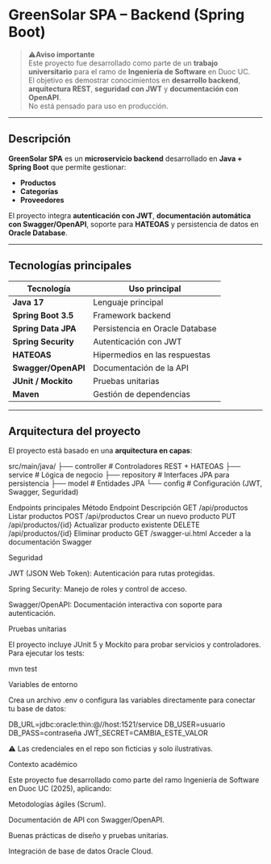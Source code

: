 # GreenSolar SPA – Backend (Spring Boot)

> ⚠**Aviso importante**  
> Este proyecto fue desarrollado como parte de un **trabajo universitario** para el ramo de **Ingeniería de Software** en Duoc UC.  
> El objetivo es demostrar conocimientos en **desarrollo backend**, **arquitectura REST**, **seguridad con JWT** y **documentación con OpenAPI**.  
> No está pensado para uso en producción.

---

## Descripción

**GreenSolar SPA** es un **microservicio backend** desarrollado en **Java + Spring Boot** que permite gestionar:
- **Productos**
- **Categorías**
- **Proveedores**

El proyecto integra **autenticación con JWT**, **documentación automática con Swagger/OpenAPI**, soporte para **HATEOAS** y persistencia de datos en **Oracle Database**.

---

## Tecnologías principales

| Tecnología          | Uso principal                     |
|---------------------|----------------------------------|
| **Java 17**         | Lenguaje principal               |
| **Spring Boot 3.5** | Framework backend                |
| **Spring Data JPA** | Persistencia en Oracle Database  |
| **Spring Security** | Autenticación con JWT            |
| **HATEOAS**         | Hipermedios en las respuestas    |
| **Swagger/OpenAPI** | Documentación de la API          |
| **JUnit / Mockito** | Pruebas unitarias                |
| **Maven**           | Gestión de dependencias          |

---

## Arquitectura del proyecto

El proyecto está basado en una **arquitectura en capas**:

src/main/java/
├── controller # Controladores REST + HATEOAS
├── service # Lógica de negocio
├── repository # Interfaces JPA para persistencia
├── model # Entidades JPA
└── config # Configuración (JWT, Swagger, Seguridad)


Endpoints principales
Método	Endpoint	Descripción
GET	/api/productos	Listar productos
POST	/api/productos	Crear un nuevo producto
PUT	/api/productos/{id}	Actualizar producto existente
DELETE	/api/productos/{id}	Eliminar producto
GET	/swagger-ui.html	Acceder a la documentación Swagger

Seguridad

JWT (JSON Web Token): Autenticación para rutas protegidas.

Spring Security: Manejo de roles y control de acceso.

Swagger/OpenAPI: Documentación interactiva con soporte para autenticación.

Pruebas unitarias

El proyecto incluye JUnit 5 y Mockito para probar servicios y controladores.
Para ejecutar los tests:

mvn test

Variables de entorno

Crea un archivo .env o configura las variables directamente para conectar tu base de datos:

DB_URL=jdbc:oracle:thin:@//host:1521/service
DB_USER=usuario
DB_PASS=contraseña
JWT_SECRET=CAMBIA_ESTE_VALOR


⚠️ Las credenciales en el repo son ficticias y solo ilustrativas.

Contexto académico

Este proyecto fue desarrollado como parte del ramo Ingeniería de Software en Duoc UC (2025), aplicando:

Metodologías ágiles (Scrum).

Documentación de API con Swagger/OpenAPI.

Buenas prácticas de diseño y pruebas unitarias.

Integración de base de datos Oracle Cloud.
